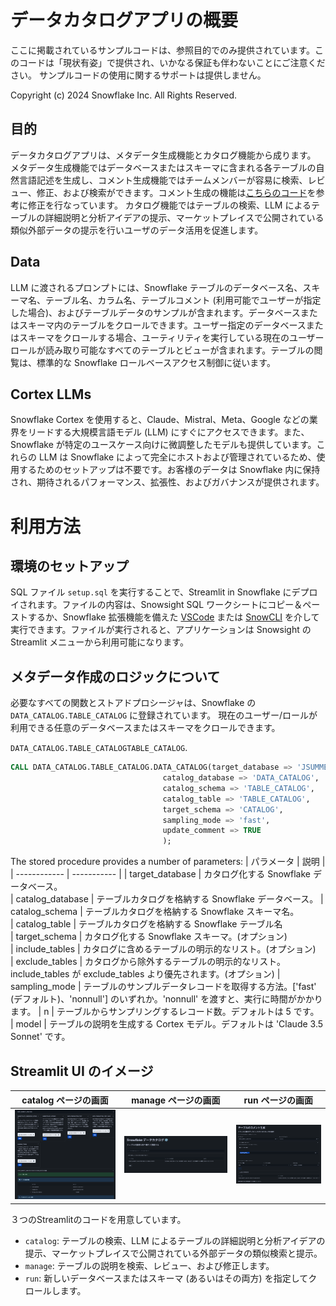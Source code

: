 # データカタログアプリの概要
ここに掲載されているサンプルコードは、参照目的でのみ提供されています。このコードは「現状有姿」で提供され、いかなる保証も伴わないことにご注意ください。
サンプルコードの使用に関するサポートは提供しません。

Copyright (c) 2024 Snowflake Inc. All Rights Reserved.

## 目的
データカタログアプリは、メタデータ生成機能とカタログ機能から成ります。
メタデータ生成機能ではデータベースまたはスキーマに含まれる各テーブルの自然言語記述を生成し、コメント生成機能ではチームメンバーが容易に検索、レビュー、修正、および検索ができます。コメント生成の機能は[こちらのコード](https://github.com/Snowflake-Labs/sfguide-data-crawler)を参考に修正を行なっています。
カタログ機能ではテーブルの検索、LLM によるテーブルの詳細説明と分析アイデアの提示、マーケットプレイスで公開されている類似外部データの提示を行いユーザのデータ活用を促進します。

## Data
LLM に渡されるプロンプトには、Snowflake テーブルのデータベース名、スキーマ名、テーブル名、カラム名、テーブルコメント (利用可能でユーザーが指定した場合)、およびテーブルデータのサンプルが含まれます。データベースまたはスキーマ内のテーブルをクロールできます。ユーザー指定のデータベースまたはスキーマをクロールする場合、ユーティリティを実行している現在のユーザーロールが読み取り可能なすべてのテーブルとビューが含まれます。テーブルの閲覧は、標準的な Snowflake ロールベースアクセス制御に従います。

## Cortex LLMs
Snowflake Cortex を使用すると、Claude、Mistral、Meta、Google などの業界をリードする大規模言語モデル (LLM) にすぐにアクセスできます。また、Snowflake が特定のユースケース向けに微調整したモデルも提供しています。これらの LLM は Snowflake によって完全にホストおよび管理されているため、使用するためのセットアップは不要です。お客様のデータは Snowflake 内に保持され、期待されるパフォーマンス、拡張性、およびガバナンスが提供されます。

# 利用方法
## 環境のセットアップ
SQL ファイル `setup.sql` を実行することで、Streamlit in Snowflake にデプロイされます。ファイルの内容は、Snowsight SQL ワークシートにコピー＆ペーストするか、Snowflake 拡張機能を備えた [VSCode](https://docs.snowflake.com/en/user-guide/vscode-ext) または [SnowCLI](https://docs.snowflake.com/en/developer-guide/snowflake-cli-v2/index) を介して実行できます。ファイルが実行されると、アプリケーションは Snowsight の Streamlit メニューから利用可能になります。

## メタデータ作成のロジックについて
必要なすべての関数とストアドプロシージャは、Snowflake の `DATA_CATALOG.TABLE_CATALOG` に登録されています。
現在のユーザー/ロールが利用できる任意のデータベースまたはスキーマをクロールできます。

`DATA_CATALOG.TABLE_CATALOGTABLE_CATALOG`.
```sql
CALL DATA_CATALOG.TABLE_CATALOG.DATA_CATALOG(target_database => 'JSUMMER',
                                  catalog_database => 'DATA_CATALOG',
                                  catalog_schema => 'TABLE_CATALOG',
                                  catalog_table => 'TABLE_CATALOG',
                                  target_schema => 'CATALOG',
                                  sampling_mode => 'fast', 
                                  update_comment => TRUE
                                  );
```

The stored procedure provides a number of parameters:
| パラメータ        | 説明 |
| ------------     | ----------- |
| target_database  | カタログ化する Snowflake データベース。  
| catalog_database | テーブルカタログを格納する Snowflake データベース。
| catalog_schema   | テーブルカタログを格納する Snowflake スキーマ名。    
| catalog_table  | テーブルカタログを格納する Snowflake テーブル名    
| target_schema | カタログ化する Snowflake スキーマ。(オプション)   
| include_tables   | カタログに含めるテーブルの明示的なリスト。(オプション)     
| exclude_tables  | カタログから除外するテーブルの明示的なリスト。include_tables が exclude_tables より優先されます。(オプション)
| sampling_mode   | テーブルのサンプルデータレコードを取得する方法。['fast' (デフォルト)、'nonnull'] のいずれか。'nonnull' を渡すと、実行に時間がかかります。
| n | テーブルからサンプリングするレコード数。デフォルトは 5 です。    
| model   | テーブルの説明を生成する Cortex モデル。デフォルトは 'Claude 3.5 Sonnet' です。    
 
## Streamlit UI のイメージ
catalog ページの画面     |manage ページの画面     | run ページの画面
:--------------------:|:--------------------:|:-------------------------:
![](images/catalog.png)|![](images/manage.png)|![](images/run.png)

３つのStreamlitのコードを用意しています。
- `catalog`: テーブルの検索、LLM によるテーブルの詳細説明と分析アイデアの提示、マーケットプレイスで公開されている外部データの類似検索と提示。
- `manage`: テーブルの説明を検索、レビュー、および修正します。
- `run`: 新しいデータベースまたはスキーマ (あるいはその両方) を指定してクロールします。